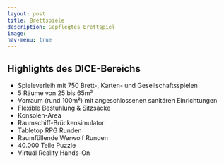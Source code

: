 ```yaml
---
layout: post
title: Brettspiele
description: Gepflegtes Brettspiel
image: 
nav-menu: true
---
```


## Highlights des DICE-Bereichs

* Spieleverleih mit 750 Brett-, Karten- und Gesellschaftsspielen
* 5 Räume von 25 bis 65m²
* Vorraum (rund 100m²) mit angeschlossenen sanitären Einrichtungen
* Flexible Bestuhlung & Sitzsäcke
* Konsolen-Area
* Raumschiff-Brückensimulator
* Tabletop RPG Runden
* Raumfüllende Werwolf Runden
* 40.000 Teile Puzzle
* Virtual Reality Hands-On 



